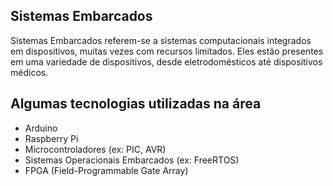 ## Sistemas Embarcados

Sistemas Embarcados referem-se a sistemas computacionais integrados em dispositivos, muitas vezes com recursos limitados. Eles estão presentes em uma variedade de dispositivos, desde eletrodomésticos até dispositivos médicos.

## Algumas tecnologias utilizadas na área

-   Arduino
-   Raspberry Pi
-   Microcontroladores (ex: PIC, AVR)
-   Sistemas Operacionais Embarcados (ex: FreeRTOS)
-   FPGA (Field-Programmable Gate Array)

